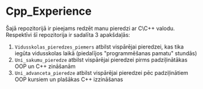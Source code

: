 # Cpp_Experience
Šajā repozitorijā ir pieejams redzēt manu pieredzi ar C\C++ valodu.
Respektīvi šī repozitorija ir sadalīta 3 apakšdaļās:
1. `Vidusskolas_pieredzes_piemers` atbilst vispārējai pieredzei, kas tika iegūta vidusskolas laikā (piedalījos "programmēšanas pamatu" stundās)
2. `Uni_sakumu_pieredze` atbilst vispārējai pieredzei pirms padziļinātākas OOP un C++ zināšanām
3. `Uni_advanceta_pieredze` atbilst vispārējai pieredzei pēc padziļinātiem OOP kursiem un plašākas C++ izzināšanas
